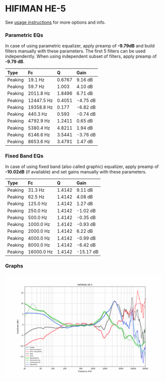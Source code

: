 # HIFIMAN HE-5
See [usage instructions](https://github.com/jaakkopasanen/AutoEq#usage) for more options and info.

### Parametric EQs
In case of using parametric equalizer, apply preamp of **-9.79dB** and build filters manually
with these parameters. The first 5 filters can be used independently.
When using independent subset of filters, apply preamp of **-9.79 dB**.

| Type    | Fc         |      Q | Gain     |
|:--------|:-----------|:-------|:---------|
| Peaking | 19.1 Hz    | 0.6767 | 9.16 dB  |
| Peaking | 59.7 Hz    | 1.003  | 4.10 dB  |
| Peaking | 2011.8 Hz  | 1.8496 | 6.71 dB  |
| Peaking | 12447.5 Hz | 0.4051 | -4.75 dB |
| Peaking | 19358.8 Hz | 0.177  | -6.82 dB |
| Peaking | 440.3 Hz   | 0.593  | -0.74 dB |
| Peaking | 4792.9 Hz  | 1.2411 | 0.65 dB  |
| Peaking | 5380.4 Hz  | 4.8211 | 1.94 dB  |
| Peaking | 6146.6 Hz  | 3.5441 | -3.76 dB |
| Peaking | 8653.6 Hz  | 3.4791 | 1.47 dB  |

### Fixed Band EQs
In case of using fixed band (also called graphic) equalizer, apply preamp of **-10.02dB**
(if available) and set gains manually with these parameters.

| Type    | Fc         |      Q | Gain      |
|:--------|:-----------|:-------|:----------|
| Peaking | 31.3 Hz    | 1.4142 | 9.11 dB   |
| Peaking | 62.5 Hz    | 1.4142 | 4.08 dB   |
| Peaking | 125.0 Hz   | 1.4142 | 1.27 dB   |
| Peaking | 250.0 Hz   | 1.4142 | -1.02 dB  |
| Peaking | 500.0 Hz   | 1.4142 | -0.35 dB  |
| Peaking | 1000.0 Hz  | 1.4142 | -0.93 dB  |
| Peaking | 2000.0 Hz  | 1.4142 | 6.22 dB   |
| Peaking | 4000.0 Hz  | 1.4142 | -0.99 dB  |
| Peaking | 8000.0 Hz  | 1.4142 | -6.42 dB  |
| Peaking | 16000.0 Hz | 1.4142 | -15.17 dB |

### Graphs
![](./HIFIMAN%20HE-5.png)